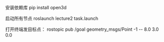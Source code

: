 安装依赖库
pip install open3d

启动所有节点
roslaunch lecture2 task.launch

打开终端发目标点：
rostopic pub /goal geometry_msgs/Point -1 -- 8.0 3.0 0.0

